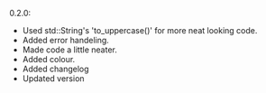 0.2.0:
- Used std::String's 'to_uppercase()' for more neat looking code.
- Added error handeling.
- Made code a little neater.
- Added colour.
- Added changelog
- Updated version
